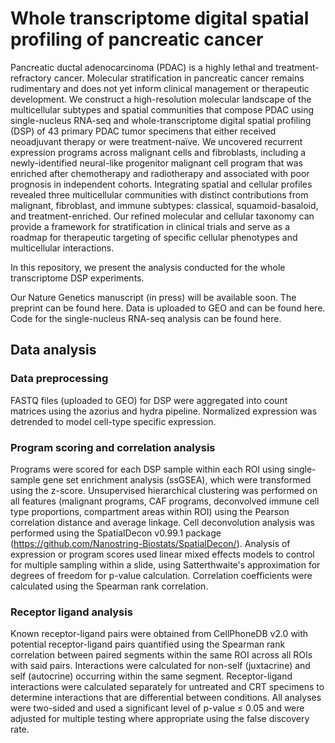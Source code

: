 # Whole transcriptome digital spatial profiling of pancreatic cancer

Pancreatic ductal adenocarcinoma (PDAC) is a highly lethal and treatment-refractory cancer. Molecular stratification in pancreatic cancer remains rudimentary and does not yet inform clinical management or therapeutic development. We construct a high-resolution molecular landscape of the multicellular subtypes and spatial communities that compose PDAC using single-nucleus RNA-seq and whole-transcriptome digital spatial profiling (DSP) of 43 primary PDAC tumor specimens that either received neoadjuvant therapy or were treatment-naïve. We uncovered recurrent expression programs across malignant cells and fibroblasts, including a newly-identified neural-like progenitor malignant cell program that was enriched after chemotherapy and radiotherapy and associated with poor prognosis in independent cohorts. Integrating spatial and cellular profiles revealed three multicellular communities with distinct contributions from malignant, fibroblast, and immune subtypes: classical, squamoid-basaloid, and treatment-enriched. Our refined molecular and cellular taxonomy can provide a framework for stratification in clinical trials and serve as a roadmap for therapeutic targeting of specific cellular phenotypes and multicellular interactions.

In this repository, we present the analysis conducted for the whole transcriptome DSP experiments. 

Our Nature Genetics manuscript (in press) will be available soon. The preprint can be found here. Data is uploaded to GEO and can be found here. Code for the single-nucleus RNA-seq analysis can be found here. 


## Data analysis

### Data preprocessing

FASTQ files (uploaded to GEO) for DSP were aggregated into count matrices using the azorius and hydra pipeline. Normalized expression was detrended to model cell-type specific expression. 


### Program scoring and correlation analysis

Programs were scored for each DSP sample within each ROI using single-sample gene set enrichment analysis (ssGSEA), which were transformed using the z-score. Unsupervised hierarchical clustering was performed on all features (malignant programs, CAF programs, deconvolved immune cell type proportions, compartment areas within ROI) using the Pearson correlation distance and average linkage. Cell deconvolution analysis was performed using the SpatialDecon v0.99.1 package (https://github.com/Nanostring-Biostats/SpatialDecon/). Analysis of expression or program scores used linear mixed effects models to control for multiple sampling within a slide, using Satterthwaite's approximation for degrees of freedom for p-value calculation. Correlation coefficients were calculated using the Spearman rank correlation.


### Receptor ligand analysis

Known receptor-ligand pairs were obtained from CellPhoneDB v2.0 with potential receptor-ligand pairs quantified using the Spearman rank correlation between paired segments within the same ROI across all ROIs with said pairs. Interactions were calculated for non-self (juxtacrine) and self (autocrine) occurring within the same segment. Receptor-ligand interactions were calculated separately for untreated and CRT specimens to determine interactions that are differential between conditions. All analyses were two-sided and used a significant level of p-value ≤ 0.05 and were adjusted for multiple testing where appropriate using the false discovery rate.

